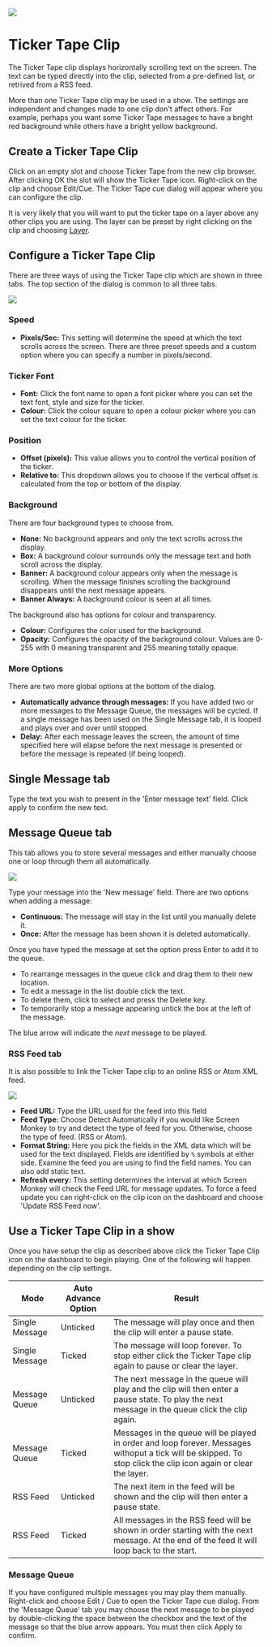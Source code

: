 ![](../../images/TickerTapeIcon.png) 
# Ticker Tape Clip

The Ticker Tape clip displays horizontally scrolling text on the screen. The text can be typed directly into the clip, selected from a pre-defined list, or retrived from a RSS feed.

More than one Ticker Tape clip may be used in a show. The settings are independent and changes made to one clip don't affect others. For example, perhaps you want some Ticker Tape messages to have a bright red background while others have a bright yellow background.

## Create a Ticker Tape Clip
Click on an empty slot and choose Ticker Tape from the new clip browser. After clicking OK the slot will show the Ticker Tape icon. Right-click on the clip and choose Edit/Cue. The Ticker Tape cue dialog will appear where you can configure the clip.

It is very likely that you will want to put the ticker tape on a layer above any other clips you are using. The layer can be preset by right clicking on the clip and choosing [Layer](../clipSettings/layer.md).

## Configure a Ticker Tape Clip
There are three ways of using the Ticker Tape clip which are shown in three tabs. The top section of the dialog is common to all three tabs.

![](/images/clip-tickertape-single.png)

### Speed

- **Pixels/Sec:** This setting will determine the speed at which the text scrolls across the screen. There are three preset speeds and a custom option where you can specify a number in pixels/second.

### Ticker Font

- **Font:** Click the font name to open a font picker where you can set the text font, style and size for the ticker.
- **Colour:** Click the colour square to open a colour picker where you can set the text colour for the ticker.

### Position

- **Offset (pixels):** This value allows you to control the vertical position of the ticker.
- **Relative to:** This dropdown allows you to choose if the vertical offset is calculated from the top or bottom of the display.

### Background
There are four background types to choose from.

- **None:** No background appears and only the text scrolls across the display.  
- **Box:** A background colour surrounds only the message text and both scroll across the display.
- **Banner:** A background colour appears only when the message is scrolling. When the message finishes scrolling the background disappears until the next message appears.  
- **Banner Always:** A background colour is seen at all times.
    
The background also has options for colour and transparency.

- **Colour:** Configures the color used for the background.  
- **Opacity:** Configures the opacity of the background colour. Values are 0-255 with 0 meaning transparent and 255 meaning totally opaque.  

### More Options
There are two more global options at the bottom of the dialog.

- **Automatically advance through messages:** If you have added two or more messages to the Message Queue, the messages will be cycled. If a single message has been used on the Single Message tab, it is looped and plays over and over until stopped.
- **Delay:** After each message leaves the screen, the amount of time specified here will elapse before the next message is presented or before the message is repeated (if being looped).

## Single Message tab
Type the text you wish to present in the 'Enter message text' field. Click apply to confirm the new text.

## Message Queue tab
This tab allows you to store several messages and either manually choose one or loop through them all automatically. 

![](../../images/clip-tickertape-queue.png)

Type your message into the 'New message' field. There are two options when adding a message:

- **Continuous:** The message will stay in the list until you manually delete it. 
- **Once:** After the message has been shown it is deleted automatically.

Once you have typed the message at set the option press Enter to add it to the queue. 

- To rearrange messages in the queue click and drag them to their new location. 
- To edit a message in the list double click the text.
- To delete them, click to select and press the Delete key.
- To temporarily stop a message appearing untick the box at the left of the message.

The blue arrow will indicate the *next* message to be played.

### RSS Feed tab
It is also possible to link the Ticker Tape clip to an online RSS or Atom XML feed.

![](../../images/clip-tickertape-rss.png)

- **Feed URL:** Type the URL used for the feed into this field  
- **Feed Type:** Choose Detect Automatically if you would like Screen Monkey to try and detect the type of feed for you. Otherwise, choose the type of feed. (RSS or Atom).
- **Format String:** Here you pick the fields in the XML data which will be used for the text displayed. Fields are identified by `%` symbols at either side. Examine the feed you are using to find the field names. You can also add static text.
- **Refresh every:** This setting determines the interval at which Screen Monkey will check the Feed URL for message updates. To force a feed update you can right-click on the clip icon on the dashboard and choose 'Update RSS Feed now'. 

## Use a Ticker Tape Clip in a show
Once you have setup the clip as described above click the Ticker Tape Clip icon on the dashboard to begin playing. One of the following will happen depending on the clip settings.

|Mode|Auto Advance Option|Result|
|-|-|-|
|Single Message|Unticked|The message will play once and then the clip will enter a pause state.|
|Single Message|Ticked|The message will loop forever. To stop either click the Ticker Tape clip again to pause or clear the layer.|
|Message Queue|Unticked|The next message in the queue will play and the clip will then enter a pause state. To play the next message in the queue click the clip again.|
|Message Queue|Ticked|Messages in the queue will be played in order and loop forever. Messages withoput a tick will be skipped. To stop click the clip icon again or clear the layer.|
|RSS Feed|Unticked|The next item in the feed will be shown and the clip will then enter a pause state.|
|RSS Feed|Ticked|All messages in the RSS feed will be shown in order starting with the next message. At the end of the feed it will loop back to the start.|

### Message Queue
If you have configured multiple messages you may play them manually. Right-click and choose Edit / Cue to open the Ticker Tape cue dialog. From the 'Message Queue' tab you may choose the next message to be played by double-clicking the space between the checkbox and the text of the message so that the blue arrow appears. You must then click Apply to confirm.

